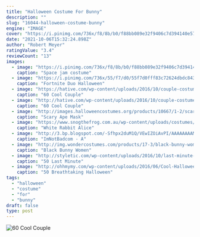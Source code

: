 ```yaml
---
title: "Halloween Costume For Bunny"
description: ""
slug: "16044-halloween-costume-bunny"
engine: "IMAGE"
cover: "https://i.pinimg.com/736x/f8/8b/b0/f88bb089e32f9406c7d394140e57edd9.jpg"
date: "2021-10-06T15:32:24.898Z"
author: "Robert Meyer"
ratingValue: "3.4"
reviewCount: "13"
images:
  - image: "https://i.pinimg.com/736x/f8/8b/b0/f88bb089e32f9406c7d394140e57edd9.jpg"
    caption: "Space jam costume"
  - image: "https://i.pinimg.com/736x/55/f7/d0/55f7d0fff83c72624dbdc8438ab28f57.jpg"
    caption: "Fortnite Duo Halloween"
  - image: "https://hative.com/wp-content/uploads/2016/10/couple-costumes/12-couple-costume-ideas-6.jpg"
    caption: "60 Cool Couple"
  - image: "http://hative.com/wp-content/uploads/2016/10/couple-costumes/15-couple-costume-ideas.jpg"
    caption: "60 Cool Couple"
  - image: "http://images.halloweencostumes.org/products/10667/1-2/scary-ape-mask.jpg"
    caption: "Scary Ape Mask"
  - image: "https://www.snogthefrog.com.au/wp-content/uploads/costumes/holiday-and-seasonal-evil-rabbit-wonderland-male-2-800x1067.jpg"
    caption: "White Rabbit Alice"
  - image: "http://3.bp.blogspot.com/-Sfhpx2duM1Q/VEwIZOiAvPI/AAAAAAAAMX4/oQPuxQQOg6E/s1600/Jem1980sCostume.JPG"
    caption: "ImNotBadcom - A"
  - image: "http://img.wondercostumes.com/products/17-3/black-bunny-woman-costume.jpg"
    caption: "Black Bunny Women"
  - image: "http://styletic.com/wp-content/uploads/2016/10/last-minute-halloween-costumes/34-last-minute-halloween-costume-ideas.jpg"
    caption: "50 Last Minute"
  - image: "http://ohhmymy.com/wp-content/uploads/2016/06/Cool-Halloween-Makeup.jpg"
    caption: "50 Breathtaking Halloween"
tags:
  - "halloween"
  - "costume"
  - "for"
  - "bunny"
draft: false
type: post
---
```



![60 Cool Couple](https://hative.com/wp-content/uploads/2016/10/couple-costumes/12-couple-costume-ideas-6.jpg "60 Cool Couple")


<!--inArticleAds-->

<!--galleryOne-->


<!--inArticleAds-->

<!--galleryTwo-->


<!--galleryThree-->

